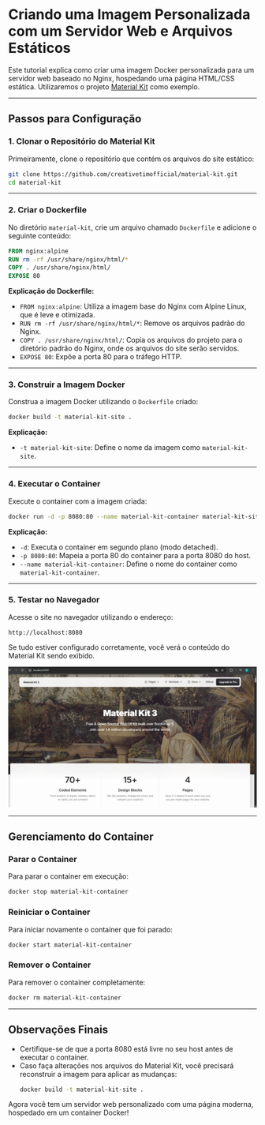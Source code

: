 # Criando uma Imagem Personalizada com um Servidor Web e Arquivos Estáticos

Este tutorial explica como criar uma imagem Docker personalizada para um servidor web baseado no Nginx, hospedando uma página HTML/CSS estática. Utilizaremos o projeto [Material Kit](https://github.com/creativetimofficial/material-kit) como exemplo.

---

## Passos para Configuração

### 1. Clonar o Repositório do Material Kit
Primeiramente, clone o repositório que contém os arquivos do site estático:

```bash
git clone https://github.com/creativetimofficial/material-kit.git
cd material-kit
```

---

### 2. Criar o Dockerfile
No diretório `material-kit`, crie um arquivo chamado `Dockerfile` e adicione o seguinte conteúdo:

```dockerfile
FROM nginx:alpine
RUN rm -rf /usr/share/nginx/html/*
COPY . /usr/share/nginx/html/
EXPOSE 80
```

**Explicação do Dockerfile:**
- `FROM nginx:alpine`: Utiliza a imagem base do Nginx com Alpine Linux, que é leve e otimizada.
- `RUN rm -rf /usr/share/nginx/html/*`: Remove os arquivos padrão do Nginx.
- `COPY . /usr/share/nginx/html/`: Copia os arquivos do projeto para o diretório padrão do Nginx, onde os arquivos do site serão servidos.
- `EXPOSE 80`: Expõe a porta 80 para o tráfego HTTP.

---

### 3. Construir a Imagem Docker
Construa a imagem Docker utilizando o `Dockerfile` criado:

```bash
docker build -t material-kit-site .
```

**Explicação:**
- `-t material-kit-site`: Define o nome da imagem como `material-kit-site`.

---

### 4. Executar o Container
Execute o container com a imagem criada:

```bash
docker run -d -p 8080:80 --name material-kit-container material-kit-site
```

**Explicação:**
- `-d`: Executa o container em segundo plano (modo detached).
- `-p 8080:80`: Mapeia a porta 80 do container para a porta 8080 do host.
- `--name material-kit-container`: Define o nome do container como `material-kit-container`.

---

### 5. Testar no Navegador
Acesse o site no navegador utilizando o endereço:

```
http://localhost:8080
```

Se tudo estiver configurado corretamente, você verá o conteúdo do Material Kit sendo exibido.

![Pagina do Material Kit](pagina-material-kit.png)

---

## Gerenciamento do Container

### Parar o Container
Para parar o container em execução:

```bash
docker stop material-kit-container
```

### Reiniciar o Container
Para iniciar novamente o container que foi parado:

```bash
docker start material-kit-container
```

### Remover o Container
Para remover o container completamente:

```bash
docker rm material-kit-container
```

---

## Observações Finais
- Certifique-se de que a porta 8080 está livre no seu host antes de executar o container.
- Caso faça alterações nos arquivos do Material Kit, você precisará reconstruir a imagem para aplicar as mudanças:
  ```bash
  docker build -t material-kit-site .
  ```

Agora você tem um servidor web personalizado com uma página moderna, hospedado em um container Docker!
